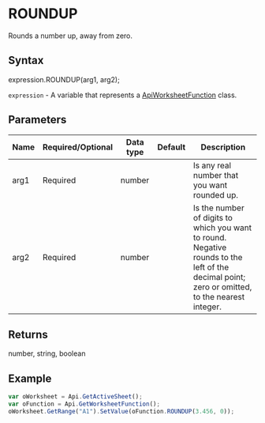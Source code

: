 # ROUNDUP

Rounds a number up, away from zero.

## Syntax

expression.ROUNDUP(arg1, arg2);

`expression` - A variable that represents a [ApiWorksheetFunction](../ApiWorksheetFunction.md) class.

## Parameters

| **Name** | **Required/Optional** | **Data type** | **Default** | **Description** |
| ------------- | ------------- | ------------- | ------------- | ------------- |
| arg1 | Required | number |  | Is any real number that you want rounded up. |
| arg2 | Required | number |  | Is the number of digits to which you want to round. Negative rounds to the left of the decimal point; zero or omitted, to the nearest integer. |

## Returns

number, string, boolean

## Example



```javascript
var oWorksheet = Api.GetActiveSheet();
var oFunction = Api.GetWorksheetFunction();
oWorksheet.GetRange("A1").SetValue(oFunction.ROUNDUP(3.456, 0));
```
